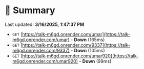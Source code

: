 # 📖 Summary
Last updated: **3/16/2025, 1:47:37 PM**

- `GET` [https://talk-m6gd.onrender.com/umar](https://talk-m6gd.onrender.com/umar) - **Down** (165ms)
- `GET` [https://talk-m6gd.onrender.com/9337](https://talk-m6gd.onrender.com/9337) - **Down** (105ms)
- `GET` [https://talk-m6gd.onrender.com/umar920](https://talk-m6gd.onrender.com/umar920) - **Down** (99ms)
